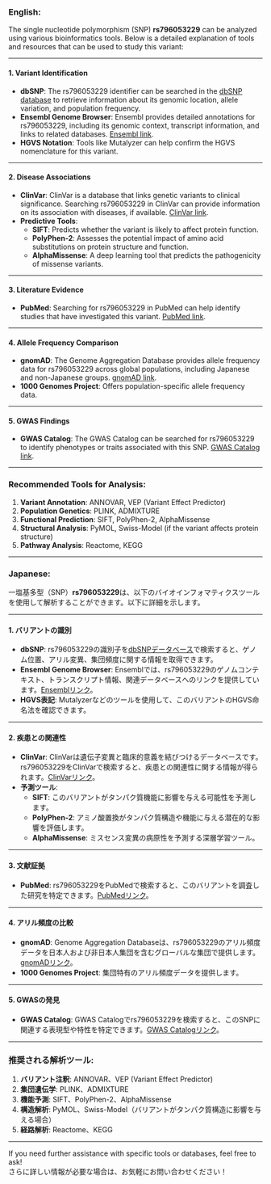 ### English:
The single nucleotide polymorphism (SNP) **rs796053229** can be analyzed using various bioinformatics tools. Below is a detailed explanation of tools and resources that can be used to study this variant:

---

#### 1. **Variant Identification**
- **dbSNP**: The rs796053229 identifier can be searched in the [dbSNP database](https://www.ncbi.nlm.nih.gov/snp/) to retrieve information about its genomic location, allele variation, and population frequency.
- **Ensembl Genome Browser**: Ensembl provides detailed annotations for rs796053229, including its genomic context, transcript information, and links to related databases. [Ensembl link](https://www.ensembl.org/).
- **HGVS Notation**: Tools like Mutalyzer can help confirm the HGVS nomenclature for this variant.

---

#### 2. **Disease Associations**
- **ClinVar**: ClinVar is a database that links genetic variants to clinical significance. Searching rs796053229 in ClinVar can provide information on its association with diseases, if available. [ClinVar link](https://www.ncbi.nlm.nih.gov/clinvar/).
- **Predictive Tools**:
  - **SIFT**: Predicts whether the variant is likely to affect protein function.
  - **PolyPhen-2**: Assesses the potential impact of amino acid substitutions on protein structure and function.
  - **AlphaMissense**: A deep learning tool that predicts the pathogenicity of missense variants.

---

#### 3. **Literature Evidence**
- **PubMed**: Searching for rs796053229 in PubMed can help identify studies that have investigated this variant. [PubMed link](https://pubmed.ncbi.nlm.nih.gov/).

---

#### 4. **Allele Frequency Comparison**
- **gnomAD**: The Genome Aggregation Database provides allele frequency data for rs796053229 across global populations, including Japanese and non-Japanese groups. [gnomAD link](https://gnomad.broadinstitute.org/).
- **1000 Genomes Project**: Offers population-specific allele frequency data.

---

#### 5. **GWAS Findings**
- **GWAS Catalog**: The GWAS Catalog can be searched for rs796053229 to identify phenotypes or traits associated with this SNP. [GWAS Catalog link](https://www.ebi.ac.uk/gwas/).

---

### Recommended Tools for Analysis:
1. **Variant Annotation**: ANNOVAR, VEP (Variant Effect Predictor)
2. **Population Genetics**: PLINK, ADMIXTURE
3. **Functional Prediction**: SIFT, PolyPhen-2, AlphaMissense
4. **Structural Analysis**: PyMOL, Swiss-Model (if the variant affects protein structure)
5. **Pathway Analysis**: Reactome, KEGG

---

### Japanese:
一塩基多型（SNP）**rs796053229**は、以下のバイオインフォマティクスツールを使用して解析することができます。以下に詳細を示します。

---

#### 1. **バリアントの識別**
- **dbSNP**: rs796053229の識別子を[dbSNPデータベース](https://www.ncbi.nlm.nih.gov/snp/)で検索すると、ゲノム位置、アリル変異、集団頻度に関する情報を取得できます。
- **Ensembl Genome Browser**: Ensemblでは、rs796053229のゲノムコンテキスト、トランスクリプト情報、関連データベースへのリンクを提供しています。[Ensemblリンク](https://www.ensembl.org/)。
- **HGVS表記**: Mutalyzerなどのツールを使用して、このバリアントのHGVS命名法を確認できます。

---

#### 2. **疾患との関連性**
- **ClinVar**: ClinVarは遺伝子変異と臨床的意義を結びつけるデータベースです。rs796053229をClinVarで検索すると、疾患との関連性に関する情報が得られます。[ClinVarリンク](https://www.ncbi.nlm.nih.gov/clinvar/)。
- **予測ツール**:
  - **SIFT**: このバリアントがタンパク質機能に影響を与える可能性を予測します。
  - **PolyPhen-2**: アミノ酸置換がタンパク質構造や機能に与える潜在的な影響を評価します。
  - **AlphaMissense**: ミスセンス変異の病原性を予測する深層学習ツール。

---

#### 3. **文献証拠**
- **PubMed**: rs796053229をPubMedで検索すると、このバリアントを調査した研究を特定できます。[PubMedリンク](https://pubmed.ncbi.nlm.nih.gov/)。

---

#### 4. **アリル頻度の比較**
- **gnomAD**: Genome Aggregation Databaseは、rs796053229のアリル頻度データを日本人および非日本人集団を含むグローバルな集団で提供します。[gnomADリンク](https://gnomad.broadinstitute.org/)。
- **1000 Genomes Project**: 集団特有のアリル頻度データを提供します。

---

#### 5. **GWASの発見**
- **GWAS Catalog**: GWAS Catalogでrs796053229を検索すると、このSNPに関連する表現型や特性を特定できます。[GWAS Catalogリンク](https://www.ebi.ac.uk/gwas/)。

---

### 推奨される解析ツール:
1. **バリアント注釈**: ANNOVAR、VEP (Variant Effect Predictor)
2. **集団遺伝学**: PLINK、ADMIXTURE
3. **機能予測**: SIFT、PolyPhen-2、AlphaMissense
4. **構造解析**: PyMOL、Swiss-Model（バリアントがタンパク質構造に影響を与える場合）
5. **経路解析**: Reactome、KEGG

---

If you need further assistance with specific tools or databases, feel free to ask!  
さらに詳しい情報が必要な場合は、お気軽にお問い合わせください！